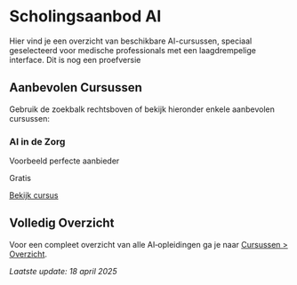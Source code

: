 # Scholingsaanbod AI 

Hier vind je een overzicht van beschikbare AI-cursussen, speciaal geselecteerd voor medische professionals met een laagdrempelige interface. Dit is nog een proefversie

## Aanbevolen Cursussen
Gebruik de zoekbalk rechtsboven of bekijk hieronder enkele aanbevolen cursussen:

<div class="grid grid-cols-1 md:grid-cols-2 gap-6 px-4">
  <!-- Voorbeeld Course Cards -->
  <div class="card p-4 shadow-lg rounded-lg">
    <h3 class="text-xl font-bold">AI in de Zorg</h3>
    <p class="text-gray-600">Voorbeeld perfecte aanbieder</p>
    <p class="mt-2 font-semibold">Gratis</p>
    <a href="https://voorbeeld.nl" class="mt-4 inline-block px-4 py-2 bg-blue-500 text-white rounded">
      Bekijk cursus
    </a>
  </div>
  <!-- Voeg hier meer CourseCards in raw HTML of via de include plugin -->
</div>  

## Volledig Overzicht
Voor een compleet overzicht van alle AI‑opleidingen ga je naar [Cursussen > Overzicht](SCHOLINGSAANBOD.md).

*Laatste update: 18 april 2025*  
